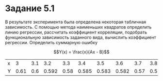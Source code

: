 # Задание 5.1

В результате эксперимента была определена некоторая табличная зависимость. С помощью метода наименьших квадратов определить линию регрессии, рассчитать коэффициент корреляции, подобрать функциональную зависимость заданного вида, вычислить коэффициент регрессии. Определить суммарную ошибку

$$Y(x) = \frac{x}{Ax - B}$$

| | | | | | | | | | | |
| - | - | - | - | - | - | - | - | - | - | - |
| x | 3 | 3.1 | 3.2 | 3.3 | 3.4 | 3.5 | 3.6 | 3.7 | 3.8 | 3.9 |
| Y | 0.61 | 0.6 | 0.592 | 0.58 | 0.585 | 0.583 | 0.582 | 0.57 | 0.572 | 0.571 |    
